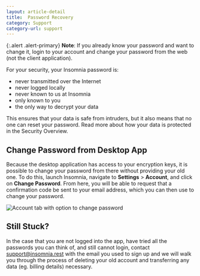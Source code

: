 ```yaml
---
layout: article-detail
title:  Password Recovery
category: Support
category-url: support
---
```


{:.alert .alert-primary}
**Note**: If you already know your password and want to change it, login to your account and change your password from the web (not the client application).

For your security, your Insomnia password is:

* never transmitted over the Internet
* never logged locally
* never known to us at Insomnia
* only known to you
* the only way to decrypt your data

This ensures that your data is safe from intruders, but it also means that no one can reset your password.  Read more about how your data is protected in the Security Overview.

## Change Password from Desktop App

Because the desktop application has access to your encryption keys, it is possible to change your password from there without providing your old one. To do this, launch Insomnia, navigate to **Settings** > **Account**, and click on **Change Password**. From here, you will be able to request that a confirmation code be sent to your email address, which you can then use to change your password.

![Account tab with option to change password](/assets/images/password-recovery.png)

## Still Stuck?

In the case that you are not logged into the app, have tried all the passwords you can think of, and still cannot login, contact [support@insomnia.rest](mailto:support@insomnia.rest) with the email you used to sign up and we will walk you through the process of deleting your old account and transferring any data (eg. billing details) necessary.